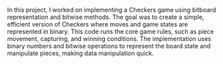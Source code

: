 In this project, I worked on implementing a Checkers game using bitboard representation and bitwise methods. The goal was to create a simple, efficient version of Checkers where moves and game states are represented in binary.
This code runs the core game rules, such as piece movement, capturing, and winning conditions. The implementation uses binary numbers and bitwise operations to represent the board state and manipulate pieces, making data manipulation quick. 

